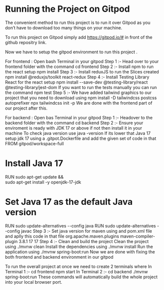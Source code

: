 # Running the Project on Gitpod
The convenient method to run this project is to run it over Gitpod as you don’t have to download too
many things on your machine.

To run this project on Gitpod simply add https://gitpod.io/# in front of the github repositry link.

Now we have to setup the gitpod environment to run this project .


For frontend :
Open bash Terminal in your gitpod
Step 1 :- Head over to your frontend folder with the command
cd frontend
Step 2 :- Install npm to run the react setup
npm install
Step 3 :- Install reduxJS to run the Slices created
npm install @reduxjs/toolkit react-redux
Step 4 :- Install Testing Library React for the react setup
npm install --save-dev @testing-library/react @testing-library/jest-dom
If you want to run the tests manually you can run the command
npm test
Step 5 :- We have added tailwind graphics to our project that you need to download using
npm install -D tailwindcss postcss autoprefixer
npx tailwindcss init -p
We are done with the frontend part of our project after this.


For backend :
Open bas Terminal in your gitpod
Step 1 :- Headover to the backend folder with the command
cd backend
Step 2 :- Ensure your enviroment is ready with JDK 17 or above if not then install it in your machine
To check java version use java -version
If its lower that Java 17 setup jdk 17 using a .gitpot.Dockerfile and add the given set of
code in that
FROM gitpod/workspace-full
# Install Java 17
RUN sudo apt-get update && \
sudo apt-get install -y openjdk-17-jdk
# Set Java 17 as the default Java version
RUN sudo update-alternatives --config java
RUN sudo update-alternatives --config javac
Step 3 :- Set java version for maven using and pom.xml file and aplly this code in that file
<build>
<plugins>
<plugin>
<groupId>org.apache.maven.plugins</groupId>
<artifactId>maven-compiler-plugin</artifactId>
<version>3.8.1</version>
<configuration>
<source>17</source>
<target>17</target>
</configuration>
</plugin>
</plugins>
</build>
Step 4 :- Clean and build the project
Clean the project using ./mvnw clean
Install the dependencies using ./mvnw install
Run the application using ./mvnw spring-boot:run
Now we are done with fixing the both frontend and backend environment in our gitpod


To run the overall project at once we need to create 2 terminals where
In Terminal 1 :-
cd frontend
npm start
In Terminal 2 :-
cd backend
./mvnw spring-boot:run
These commands will automatically build the whole project into your local browser port.
